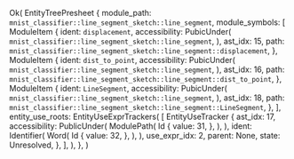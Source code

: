Ok(
    EntityTreePresheet {
        module_path: `mnist_classifier::line_segment_sketch::line_segment`,
        module_symbols: [
            ModuleItem {
                ident: `displacement`,
                accessibility: PubicUnder(
                    `mnist_classifier::line_segment_sketch::line_segment`,
                ),
                ast_idx: 15,
                path: `mnist_classifier::line_segment_sketch::line_segment::displacement`,
            },
            ModuleItem {
                ident: `dist_to_point`,
                accessibility: PubicUnder(
                    `mnist_classifier::line_segment_sketch::line_segment`,
                ),
                ast_idx: 16,
                path: `mnist_classifier::line_segment_sketch::line_segment::dist_to_point`,
            },
            ModuleItem {
                ident: `LineSegment`,
                accessibility: PubicUnder(
                    `mnist_classifier::line_segment_sketch::line_segment`,
                ),
                ast_idx: 18,
                path: `mnist_classifier::line_segment_sketch::line_segment::LineSegment`,
            },
        ],
        entity_use_roots: EntityUseExprTrackers(
            [
                EntityUseTracker {
                    ast_idx: 17,
                    accessibility: PublicUnder(
                        ModulePath(
                            Id {
                                value: 31,
                            },
                        ),
                    ),
                    ident: Identifier(
                        Word(
                            Id {
                                value: 32,
                            },
                        ),
                    ),
                    use_expr_idx: 2,
                    parent: None,
                    state: Unresolved,
                },
            ],
        ),
    },
)